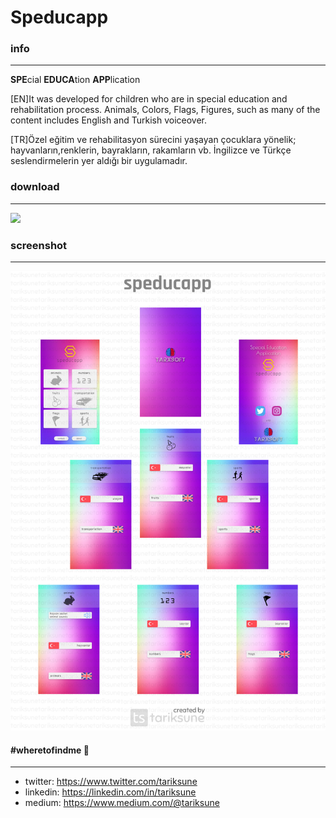 # Speducapp
### info
________________
**SPE**cial **EDUCA**tion **APP**lication

[EN]It was developed for children who are in special education and rehabilitation process. Animals, Colors, Flags, Figures, such as many of the content includes English and Turkish voiceover.

[TR]Özel eğitim ve rehabilitasyon sürecini yaşayan çocuklara yönelik; hayvanların,renklerin, bayrakların, rakamların vb. İngilizce ve Türkçe seslendirmelerin yer aldığı bir uygulamadır.

### download
________________
[![](https://lh3.googleusercontent.com/cjsqrWQKJQp9RFO7-hJ9AfpKzbUb_Y84vXfjlP0iRHBvladwAfXih984olktDhPnFqyZ0nu9A5jvFwOEQPXzv7hr3ce3QVsLN8kQ2Ao=s0)](https://play.google.com/store/apps/details?id=com.tarxsoft.root.speducapp)

### screenshot
________________
![](https://raw.githubusercontent.com/tariksune/Speducapp/master/screenshot.png)

#### #wheretofindme 📍
________________
- twitter: https://www.twitter.com/tariksune
- linkedin: https://linkedin.com/in/tariksune
- medium: https://www.medium.com/@tariksune

